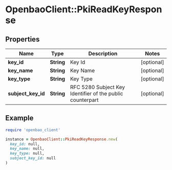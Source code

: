 # OpenbaoClient::PkiReadKeyResponse

## Properties

| Name | Type | Description | Notes |
| ---- | ---- | ----------- | ----- |
| **key_id** | **String** | Key Id | [optional] |
| **key_name** | **String** | Key Name | [optional] |
| **key_type** | **String** | Key Type | [optional] |
| **subject_key_id** | **String** | RFC 5280 Subject Key Identifier of the public counterpart | [optional] |

## Example

```ruby
require 'openbao_client'

instance = OpenbaoClient::PkiReadKeyResponse.new(
  key_id: null,
  key_name: null,
  key_type: null,
  subject_key_id: null
)
```

